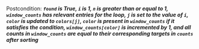 Postcondition: ***`found` is True, `i` is 1, `n` is greater than or equal to 1, `window_counts` has relevant entries for the loop, `j` is set to the value of `i`, `color` is updated to `colors[j]`, `color` is present in `window_counts` if it satisfies the condition, `window_counts[color]` is incremented by 1, and all counts in `window_counts` are equal to their corresponding targets in `counts` after sorting***